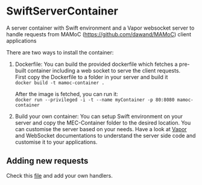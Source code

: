 # SwiftServerContainer
A server container with Swift environment and a Vapor websocket server to handle requests from MAMoC (https://github.com/dawand/MAMoC) client applications

There are two ways to install the container:

1. Dockerfile: You can build the provided dockerfile which fetches a pre-built container including a web socket to serve the client requests.  
     First copy the Dockerfile to a folder in your server and build it  
    `docker build -t mamoc-container .`  

     After the image is fetched, you can run it:  
    `docker run --privileged -i -t --name myContainer -p 80:8080 mamoc-container`  


2. Build your own container: You can setup Swift environment on your server and copy the MEC-Container folder to the desired location. You can customise the server based on your needs. Have a look at [Vapor](https://github.com/vapor/vapor) and WebSocket documentations to understand the server side code and customise it to your applications.

## Adding new requests

Check this [file](https://github.com/dawand/SwiftServerContainer/blob/master/Sources/App/Droplet%2BSetup.swift) and add your own handlers.
